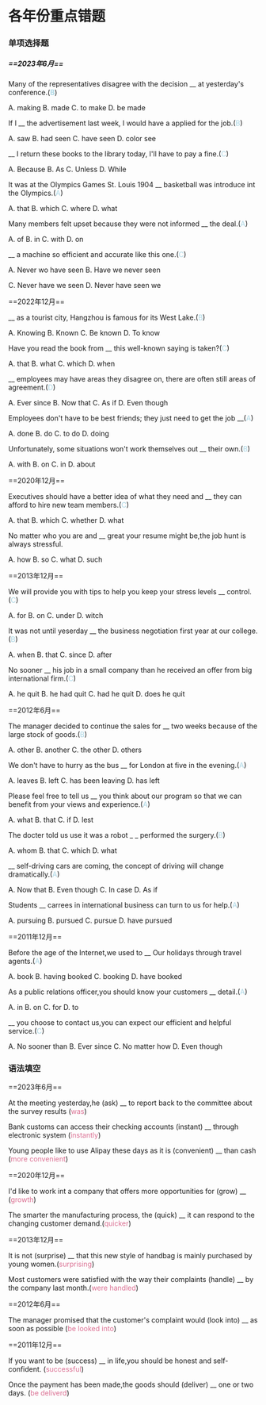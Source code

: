 # 各年份重点错题

### 单项选择题

##### ==2023年6月==

Many of the representatives disagree with the decision \__ at yesterday's conference.(<font color='lightblue'>**B**</font>)

A. making	B. made	C. to make	D. be made



If I \__ the advertisement last week, I would have a applied for the job.(<font color='lightblue'>B</font>)

A. saw	B. had seen	C. have seen	D. color see



\__ I return these books to the library today, I'll have to pay a fine.(<font color='lightblue'>C</font>)

A. Because	B. As	C. Unless	D. While



It was at the Olympics Games St. Louis 1904 \__ basketball was introduce int the Olympics.(<font color='lightblue'>A</font>)

A. that	B. which	C. where	D. what



Many members felt upset because they were not informed \__ the deal.(<font color='lightblue'>A</font>)

A. of	B. in	C. with	D. on



\__ a machine so efficient and accurate like this one.(<font color='lightblue'>C</font>)

A. Never wo have seen	B. Have we never seen

C. Never have we seen	D. Never have seen we



==2022年12月==

\__ as a tourist city, Hangzhou is famous for its West Lake.(<font color='lightblue'>B</font>)

A. Knowing	B. Known	C. Be known	D. To know



Have you read the book from \__ this well-known saying is taken?(<font color='lightblue'>C</font>)

A. that	B. what	C. which	D. when



\__ employees may have areas they disagree on, there are often still areas of agreement.(<font color='lightblue'>D</font>)

A. Ever since	B. Now that	C. As if	D. Even though



Employees don't have to be best friends; they just need to get the job \__(<font color='lightblue'>A</font>)

A. done	B. do	C. to do	D. doing



Unfortunately, some situations won't work themselves out \__ their own.(<font color='lightblue'>B</font>)

A. with	B. on	C. in	D. about



==2020年12月==

Executives should have a better idea of what they need and \__ they can afford to hire new team members.(<font color='lightblue'>C</font>)

A. that	B. which	C. whether	D. what



No matter who you are and \__ great your resume might be,the job hunt is always stressful.

A. how	B. so	C. what	D. such



==2013年12月==

We will provide you with tips to help you keep your stress levels \__ control.(<font color='lightblue'>C</font>)

A. for	B. on	C. under	D. witch



It was not until yeserday \__ the business negotiation first year at our college.(<font color='lightblue'>B</font>)

A. when	B. that	C. since	D. after



No sooner \__ his job in a small company than he received an offer from big international firm.(<font color='lightblue'>C</font>)

A. he quit	B. he had quit	C. had he quit	D. does he quit

==2012年6月==

The manager decided to continue the sales for \__ two weeks because of the large stock of goods.(<font color='lightblue'>B</font>)

A. other	B. another	C. the other	D. others



We don't have to hurry as the bus \__ for London at five in the evening.(<font color='lightblue'>A</font>)

A. leaves	B. left	C. has been leaving	D. has left



Please feel free to tell us \__ you think about our program so that we can benefit from your views and experience.(<font color='lightblue'>A</font>)

A. what	B. that	C. if	D. lest 



The docter told us use it was a robot \_ _ performed the surgery.(<font color='lightblue'>B</font>)

A. whom	B. that	C. which	D. what



\__ self-driving cars are coming, the concept of driving will change dramatically.(<font color='lightblue'>A</font>)

A. Now that	B. Even though	C. In case	D. As if



Students \__ carrees in international business can turn to us for help.(<font color='lightblue'>A</font>)

A. pursuing	B. pursued	C. pursue	D. have pursued



==2011年12月==

Before the age of the Internet,we used to \__ Our holidays through travel agents.(<font color='lightblue'>A</font>)

A. book	B. having booked	C. booking	D. have booked



As a public relations officer,you should know your customers \__ detail.(<font color='lightblue'>A</font>)

A. in	B. on	C. for	D. to



\__ you choose to contact us,you can expect our efficient and helpful service.(<font color='lightblue'>C</font>)

A. No sooner than	B. Ever since	C. No matter how	D. Even though

### **语法填空**

==2023年6月==

At the meeting yesterday,he (ask) \__ to report back to the committee about the survey results (<font color='PaleVioletRed'>was</font>)



Bank customs can access their checking accounts (instant) \__ through electronic system (<font color='PaleVioletRed'>instantly</font>)



Young people like to use Alipay these days as it is (convenient) \__ than cash (<font color='PaleVioletRed'>more convenient</font>)



==2020年12月==

I'd like to work int a company that offers more opportunities for (grow) \__ (<font color='PaleVioletRed'>growth</font>)



The smarter the manufacturing process, the (quick) \__ it can respond to the changing customer demand.(<font color='PaleVioletRed'>quicker</font>)



==2013年12月==

It is not (surprise) \__ that this new style of handbag is mainly purchased by young women.(<font color='PaleVioletRed'>surprising</font>)



Most customers were satisfied with the way their complaints (handle) \__ by the company last month.(<font color='PaleVioletRed'>were handled</font>)



==2012年6月==

The manager promised that the customer's complaint would (look into) \__ as soon as possible (<font color='PaleVioletRed'>be looked into</font>)



==2011年12月==

If you want to be (success) \__ in life,you should be honest and self-confident. (<font color='PaleVioletRed'>successful</font>)



Once the payment has been made,the goods should (deliver) \__ one or two days.   (<font color='PaleVioletRed'>be deliverd</font>)
